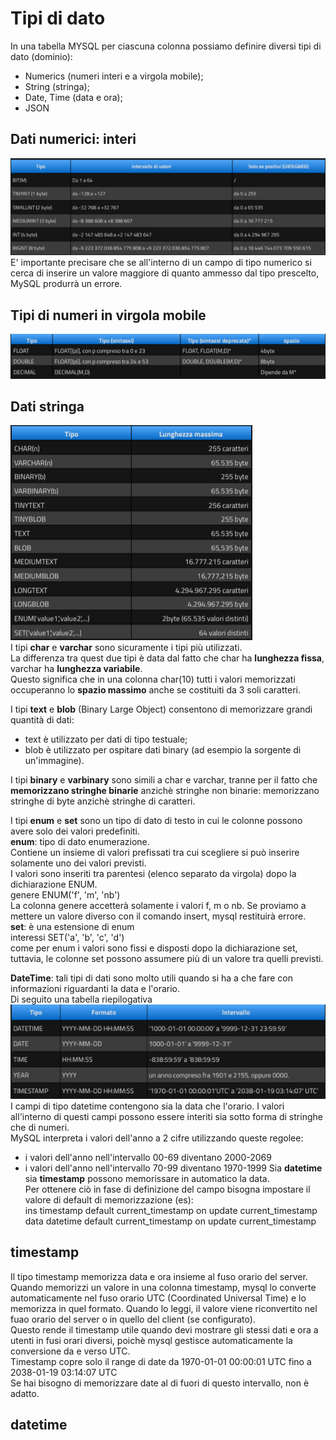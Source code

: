 # Tipi di dato
In una tabella MYSQL per ciascuna colonna possiamo definire diversi tipi di dato (dominio):
* Numerics (numeri interi e a virgola mobile);
* String (stringa);
* Date, Time (data e ora);
* JSON
  
## Dati numerici: interi
![alt text](./img/image-18.png)  
E' importante precisare che se all'interno di un campo di tipo numerico si cerca di inserire un valore maggiore di quanto ammesso dal tipo prescelto, MySQL produrrà un errore.  
  
## Tipi di numeri in virgola mobile 
![alt text](./img/image-19.png)  
  
## Dati stringa
![alt text](./img/image-20.png)  
I tipi **char** e **varchar** sono sicuramente i tipi più utilizzati.  
La differenza tra quest due tipi è data dal fatto che char ha **lunghezza fissa**, varchar ha **lunghezza variabile**.  
Questo significa che in una colonna char(10) tutti i valori memorizzati occuperanno lo **spazio massimo** anche se costituiti da 3 soli caratteri.  
  
I tipi **text** e **blob** (Binary Large Object) consentono di memorizzare grandi quantità di dati:
* text è utilizzato per dati di tipo testuale;
* blob è utilizzato per ospitare dati binary (ad esempio la sorgente di un'immagine).  
  
I tipi **binary** e **varbinary** sono simili a char e varchar, tranne per il fatto che **memorizzano stringhe binarie** anzichè stringhe non binarie: memorizzano stringhe di byte anzichè stringhe di caratteri.  
  
I tipi **enum** e **set** sono un tipo di dato di testo in cui le colonne possono avere solo dei valori predefiniti.  
**enum**: tipo di dato enumerazione.  
Contiene un insieme di valori prefissati tra cui scegliere si può inserire solamente uno dei valori previsti.  
I valori sono inseriti tra parentesi (elenco separato da virgola) dopo la dichiarazione ENUM.  
genere ENUM('f', 'm', 'nb')  
La colonna genere accetterà solamente i valori f, m o nb. Se proviamo a mettere un valore diverso con il comando insert, mysql restituirà errore.  
**set**: è una estensione di enum  
interessi SET('a', 'b', 'c', 'd')  
come per enum i valori sono fissi e disposti dopo la dichiarazione set, tuttavia, le colonne set possono assumere più di un valore tra quelli previsti.  
  
**DateTime**: tali tipi di dati sono molto utili quando si ha a che fare con informazioni riguardanti la data e l'orario.  
Di seguito una tabella riepilogativa  
![alt text](./img/image-21.png)  
I campi di tipo datetime contengono sia la data che l'orario. I valori all'interno di questi campi possono essere interiti sia sotto forma di stringhe che di numeri.  
MySQL interpreta i valori dell'anno a 2 cifre utilizzando queste regolee:  
* i valori dell'anno nell'intervallo 00-69 diventano 2000-2069
* i valori dell'anno nell'intervallo 70-99 diventano 1970-1999
Sia **datetime** sia **timestamp** possono memorissare in automatico la data.  
Per ottenere ciò in fase di definizione del campo bisogna impostare il valore di default di memorizzazione (es):  
ins timestamp default current_timestamp on update current_timestamp  
data datetime default current_timestamp on update current_timestamp  
## timestamp
Il tipo timestamp memorizza data e ora insieme al fuso orario del server.  
Quando memorizzi un valore in una colonna timestamp, mysql lo converte automaticamente nel fuso orario UTC (Coordinated Universal Time) e lo memorizza in quel formato. Quando lo leggi, il valore viene riconvertito nel fuao orario del server o in quello del client (se configurato).  
Questo rende il timestamp utile quando devi mostrare gli stessi dati e ora a utenti in fusi orari diversi, poichè mysql gestisce automaticamente la conversione da e verso UTC.  
Timestamp copre solo il range di date da 1970-01-01 00:00:01 UTC fino a 2038-01-19 03:14:07 UTC  
Se hai bisogno di memorizzare date al di fuori di questo intervallo, non è adatto.  
## datetime
